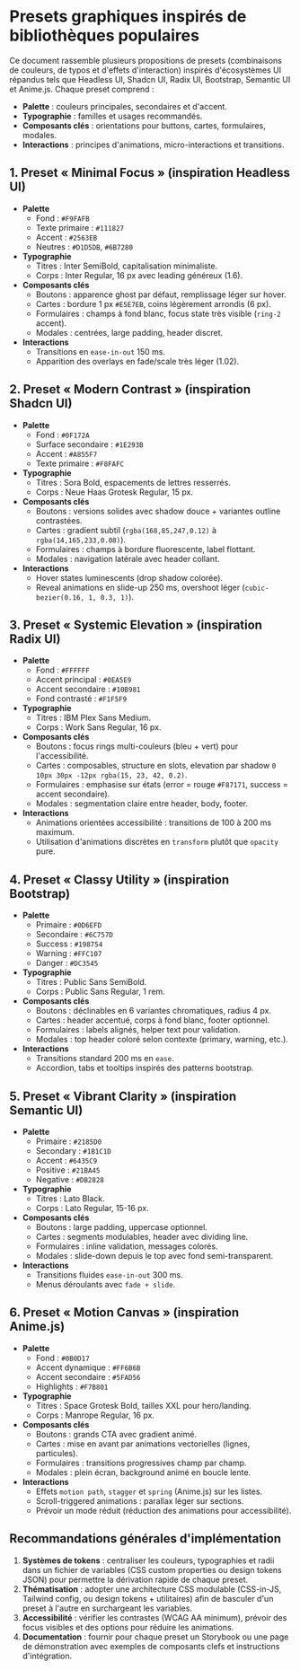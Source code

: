 # Presets graphiques inspirés de bibliothèques populaires

Ce document rassemble plusieurs propositions de presets (combinaisons de couleurs, de typos et d'effets d'interaction) inspirés d'écosystèmes UI répandus tels que Headless UI, Shadcn UI, Radix UI, Bootstrap, Semantic UI et Anime.js. Chaque preset comprend :

- **Palette** : couleurs principales, secondaires et d'accent.
- **Typographie** : familles et usages recommandés.
- **Composants clés** : orientations pour buttons, cartes, formulaires, modales.
- **Interactions** : principes d'animations, micro-interactions et transitions.

## 1. Preset « Minimal Focus » (inspiration Headless UI)

- **Palette**
  - Fond : `#F9FAFB`
  - Texte primaire : `#111827`
  - Accent : `#2563EB`
  - Neutres : `#D1D5DB`, `#6B7280`
- **Typographie**
  - Titres : Inter SemiBold, capitalisation minimaliste.
  - Corps : Inter Regular, 16 px avec leading généreux (1.6).
- **Composants clés**
  - Boutons : apparence ghost par défaut, remplissage léger sur hover.
  - Cartes : bordure 1 px `#E5E7EB`, coins légèrement arrondis (6 px).
  - Formulaires : champs à fond blanc, focus state très visible (`ring-2` accent).
  - Modales : centrées, large padding, header discret.
- **Interactions**
  - Transitions en `ease-in-out` 150 ms.
  - Apparition des overlays en fade/scale très léger (1.02).

## 2. Preset « Modern Contrast » (inspiration Shadcn UI)

- **Palette**
  - Fond : `#0F172A`
  - Surface secondaire : `#1E293B`
  - Accent : `#A855F7`
  - Texte primaire : `#F8FAFC`
- **Typographie**
  - Titres : Sora Bold, espacements de lettres resserrés.
  - Corps : Neue Haas Grotesk Regular, 15 px.
- **Composants clés**
  - Boutons : versions solides avec shadow douce + variantes outline contrastées.
  - Cartes : gradient subtil (`rgba(168,85,247,0.12)` à `rgba(14,165,233,0.08)`).
  - Formulaires : champs à bordure fluorescente, label flottant.
  - Modales : navigation latérale avec header collant.
- **Interactions**
  - Hover states luminescents (drop shadow colorée).
  - Reveal animations en slide-up 250 ms, overshoot léger (`cubic-bezier(0.16, 1, 0.3, 1)`).

## 3. Preset « Systemic Elevation » (inspiration Radix UI)

- **Palette**
  - Fond : `#FFFFFF`
  - Accent principal : `#0EA5E9`
  - Accent secondaire : `#10B981`
  - Fond contrasté : `#F1F5F9`
- **Typographie**
  - Titres : IBM Plex Sans Medium.
  - Corps : Work Sans Regular, 16 px.
- **Composants clés**
  - Boutons : focus rings multi-couleurs (bleu + vert) pour l'accessibilité.
  - Cartes : composables, structure en slots, elevation par shadow `0 10px 30px -12px rgba(15, 23, 42, 0.2)`.
  - Formulaires : emphasise sur états (error = rouge `#F87171`, success = accent secondaire).
  - Modales : segmentation claire entre header, body, footer.
- **Interactions**
  - Animations orientées accessibilité : transitions de 100 à 200 ms maximum.
  - Utilisation d'animations discrètes en `transform` plutôt que `opacity` pure.

## 4. Preset « Classy Utility » (inspiration Bootstrap)

- **Palette**
  - Primaire : `#0D6EFD`
  - Secondaire : `#6C757D`
  - Success : `#198754`
  - Warning : `#FFC107`
  - Danger : `#DC3545`
- **Typographie**
  - Titres : Public Sans SemiBold.
  - Corps : Public Sans Regular, 1 rem.
- **Composants clés**
  - Boutons : déclinables en 6 variantes chromatiques, radius 4 px.
  - Cartes : header accentué, corps à fond blanc, footer optionnel.
  - Formulaires : labels alignés, helper text pour validation.
  - Modales : top header coloré selon contexte (primary, warning, etc.).
- **Interactions**
  - Transitions standard 200 ms en `ease`.
  - Accordion, tabs et tooltips inspirés des patterns bootstrap.

## 5. Preset « Vibrant Clarity » (inspiration Semantic UI)

- **Palette**
  - Primaire : `#2185D0`
  - Secondary : `#1B1C1D`
  - Accent : `#6435C9`
  - Positive : `#21BA45`
  - Negative : `#DB2828`
- **Typographie**
  - Titres : Lato Black.
  - Corps : Lato Regular, 15-16 px.
- **Composants clés**
  - Boutons : large padding, uppercase optionnel.
  - Cartes : segments modulables, header avec dividing line.
  - Formulaires : inline validation, messages colorés.
  - Modales : slide-down depuis le top avec fond semi-transparent.
- **Interactions**
  - Transitions fluides `ease-in-out` 300 ms.
  - Menus déroulants avec `fade + slide`.

## 6. Preset « Motion Canvas » (inspiration Anime.js)

- **Palette**
  - Fond : `#0B0D17`
  - Accent dynamique : `#FF6B6B`
  - Accent secondaire : `#5FAD56`
  - Highlights : `#F7B801`
- **Typographie**
  - Titres : Space Grotesk Bold, tailles XXL pour hero/landing.
  - Corps : Manrope Regular, 16 px.
- **Composants clés**
  - Boutons : grands CTA avec gradient animé.
  - Cartes : mise en avant par animations vectorielles (lignes, particules).
  - Formulaires : transitions progressives champ par champ.
  - Modales : plein écran, background animé en boucle lente.
- **Interactions**
  - Effets `motion path`, `stagger` et `spring` (Anime.js) sur les listes.
  - Scroll-triggered animations : parallax léger sur sections.
  - Prévoir un mode réduit (réduction des animations pour accessibilité).

## Recommandations générales d'implémentation

1. **Systèmes de tokens** : centraliser les couleurs, typographies et radii dans un fichier de variables (CSS custom properties ou design tokens JSON) pour permettre la dérivation rapide de chaque preset.
2. **Thématisation** : adopter une architecture CSS modulable (CSS-in-JS, Tailwind config, ou design tokens + utilitaires) afin de basculer d'un preset à l'autre en surchargeant les variables.
3. **Accessibilité** : vérifier les contrastes (WCAG AA minimum), prévoir des focus visibles et des options pour réduire les animations.
4. **Documentation** : fournir pour chaque preset un Storybook ou une page de démonstration avec exemples de composants clefs et instructions d'intégration.
